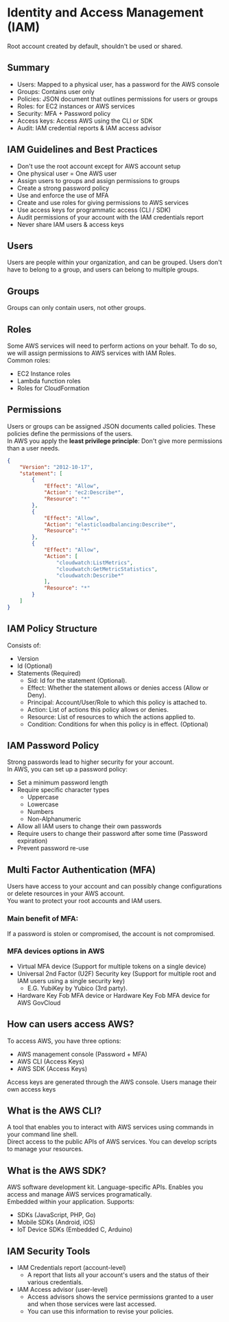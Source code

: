 # Identity and Access Management (IAM)
Root account created by default, shouldn't be used or shared.

## Summary
* Users: Mapped to a physical user, has a password for the AWS console <br>
* Groups: Contains user only <br>
* Policies: JSON document that outlines permissions for users or groups <br>
* Roles: for EC2 instances or AWS services <br>
* Security: MFA + Password policy <br>
* Access keys: Access AWS using the CLI or SDK <br>
* Audit: IAM credential reports & IAM access advisor <br>

## IAM Guidelines and Best Practices
* Don't use the root account except for AWS account setup <br>
* One physical user = One AWS user <br>
* Assign users to groups and assign permissions to groups <br>
* Create a strong password policy <br>
* Use and enforce the use of MFA <br>
* Create and use roles for giving permissions to AWS services <br>
* Use access keys for programmatic access (CLI / SDK) <br>
* Audit permissions of your account with the IAM credentials report <br>
* Never share IAM users & access keys <br>

## Users
Users are people within your organization, and can be grouped. Users don't have to belong to a group, and users can belong to multiple groups.

## Groups
Groups can only contain users, not other groups.

## Roles
Some AWS services will need to perform actions on your behalf. To do so, we will assign permissions to AWS services with IAM Roles. <br>
Common roles:
* EC2 Instance roles <br>
* Lambda function roles <br>
* Roles for CloudFormation <br>

## Permissions
Users or groups can be assigned JSON documents called policies. These policies define the permissions of the users. <br>
In AWS you apply the **least privilege principle**: Don't give more permissions than a user needs.

```json
{
	"Version": "2012-10-17",
	"statement": [
		{
			"Effect": "Allow",
			"Action": "ec2:Describe*",
			"Resource": "*"
		},
		{
			"Effect": "Allow",
			"Action": "elasticloadbalancing:Describe*",
			"Resource": "*"
		},
		{
			"Effect": "Allow",
			"Action": [
				"cloudwatch:ListMetrics",
				"cloudwatch:GetMetricStatistics",
				"cloudwatch:Describe*"
			],
			"Resource": "*"
		}
	]
}
```

## IAM Policy Structure
Consists of: 
* Version<br>
* Id (Optional) <br>
* Statements (Required) <br>
	* Sid: Id for the statement (Optional).
	* Effect: Whether the statement allows or denies access (Allow or Deny).
	* Principal: Account/User/Role to which this policy is attached to.
	* Action: List of actions this policy allows or denies.
	* Resource: List of resources to which the actions applied to.
	* Condition: Conditions for when this policy is in effect. (Optional)

## IAM Password Policy
Strong passwords lead to higher security for your account. <br>
In AWS, you can set up a password policy:
* Set a minimum password length
* Require specific character types
	* Uppercase
	* Lowercase
	* Numbers
	* Non-Alphanumeric
* Allow all IAM users to change their own passwords
* Require users to change their password after some time (Password expiration)
* Prevent password re-use

## Multi Factor Authentication (MFA)
Users have access to your account and can possibly change configurations or delete resources in your AWS account. <br>
You want to protect your root accounts and IAM users.

### Main benefit of MFA:
If a password is stolen or compromised, the account is not compromised.

### MFA devices options in AWS
* Virtual MFA device (Support for multiple tokens on a single device) <br>
* Universal 2nd Factor (U2F) Security key (Support for multiple root and IAM users using a single security key) <br>
	* E.G. YubiKey by Yubico (3rd party). 
* Hardware Key Fob MFA device or Hardware Key Fob MFA device for AWS GovCloud <br>

## How can users access AWS?
To access AWS, you have three options:
* AWS management console (Password + MFA) <br>
* AWS CLI (Access Keys) <br>
* AWS SDK (Access Keys) <br>

Access keys are generated through the AWS console. Users manage their own access keys

## What is the AWS CLI?
A tool that enables you to interact with AWS services using commands in your command line shell. <br>
Direct access to the public APIs of AWS services. You can develop scripts to manage your resources.

## What is the AWS SDK?
AWS software development kit. Language-specific APIs. Enables you access and manage AWS services programatically. <br>
Embedded within your application. Supports:
* SDKs (JavaScript, PHP, Go) <br>
* Mobile SDKs (Android, iOS) <br>
* IoT Device SDKs (Embedded C, Arduino) <br>

## IAM Security Tools
* IAM Credentials report (account-level)
	* A report that lists all your account's users and the status of their various credentials.
* IAM Access advisor (user-level)
	* Access advisors shows the service permissions granted to a user and when those services were last accessed.
	* You can use this information to revise your policies.